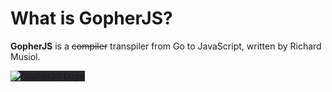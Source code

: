 <style>
img {
    background: rgb(40, 38, 44);
}
</style>
# What is GopherJS?

**GopherJS** is a <s>compiler</s> transpiler from Go to JavaScript, written by Richard Musiol.

![GopherJS Logo](/slides/logo.png)
